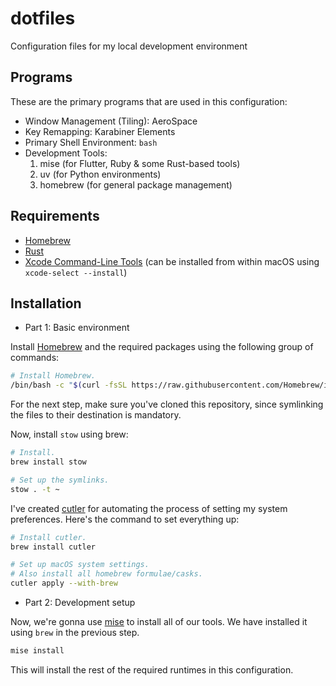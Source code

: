 # dotfiles

Configuration files for my local development environment

## Programs

These are the primary programs that are used in this configuration:

- Window Management (Tiling): AeroSpace
- Key Remapping: Karabiner Elements
- Primary Shell Environment: `bash`
- Development Tools:
  1. mise (for Flutter, Ruby & some Rust-based tools)
  2. uv (for Python environments)
  3. homebrew (for general package management)

## Requirements

- [Homebrew](https://brew.sh)
- [Rust](https://rust-lang.org)
- [Xcode Command-Line Tools](https://developer.apple.com/download/more/)
  (can be installed from within macOS using `xcode-select --install`)

## Installation

- Part 1: Basic environment

Install [Homebrew](https://brew.sh) and the required packages using the
following group of commands:

```bash
# Install Homebrew.
/bin/bash -c "$(curl -fsSL https://raw.githubusercontent.com/Homebrew/install/HEAD/install.sh)"
```

For the next step, make sure you've cloned this repository, since
symlinking the files to their destination is mandatory.

Now, install `stow` using brew:

```bash
# Install.
brew install stow

# Set up the symlinks.
stow . -t ~
```

I've created [cutler](https://github.com/hitblast/cutler) for
automating the process of setting my system preferences.
Here's the command to set everything up:

```bash
# Install cutler.
brew install cutler

# Set up macOS system settings.
# Also install all homebrew formulae/casks.
cutler apply --with-brew
```

- Part 2: Development setup

Now, we're gonna use [mise](https://mise.jdx.dev) to install all of our tools.
We have installed it using `brew` in the previous step.

```bash
mise install
```

This will install the rest of the required runtimes in this configuration.
